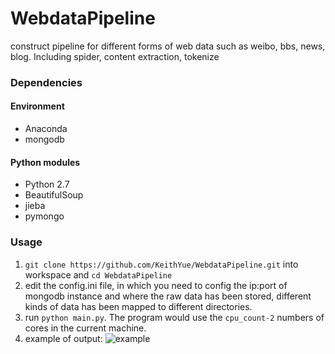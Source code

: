 WebdataPipeline
===============

construct pipeline for different forms of web data such as weibo, bbs, news, blog. Including spider, content extraction, tokenize

### Dependencies

#### Environment
* Anaconda
* mongodb

#### Python modules
* Python 2.7
* BeautifulSoup
* jieba
* pymongo

### Usage
1. `git clone https://github.com/KeithYue/WebdataPipeline.git` into workspace and `cd WebdataPipeline`
2. edit the config.ini file, in which you need to config the ip:port of mongodb instance and where the raw data has been stored, different kinds of data has been mapped to different directories.
3. run `python main.py`. The program would use the `cpu_count-2` numbers of cores in the current machine.
4. example of output:
![example](https://www.dropbox.com/s/n3dxyq1y9f7t9ky/wbpipeline_sample.png)

